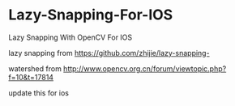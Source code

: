 Lazy-Snapping-For-IOS
=====================

Lazy Snapping With OpenCV For IOS

lazy snapping from https://github.com/zhijie/lazy-snapping-

watershed from http://www.opencv.org.cn/forum/viewtopic.php?f=10&t=17814

update this for ios
